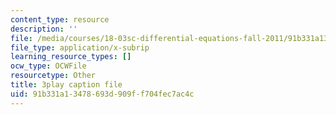 ```yaml
---
content_type: resource
description: ''
file: /media/courses/18-03sc-differential-equations-fall-2011/91b331a13478693d909ff704fec7ac4c_vP-oRQqmeg4.srt
file_type: application/x-subrip
learning_resource_types: []
ocw_type: OCWFile
resourcetype: Other
title: 3play caption file
uid: 91b331a1-3478-693d-909f-f704fec7ac4c
---
```

